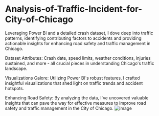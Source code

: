 # Analysis-of-Traffic-Incident-for-City-of-Chicago

Leveraging Power BI and a detailed crash dataset, I dove deep into traffic patterns, identifying contributing factors to accidents and providing actionable insights for enhancing road safety and traffic management in Chicago.

Dataset Attributes: Crash date, speed limits, weather conditions, injuries sustained, and more - all crucial pieces in understanding Chicago's traffic landscape.

Visualizations Galore: Utilizing Power BI's robust features, I crafted insightful visualizations that shed light on traffic trends and accident hotspots.

Enhancing Road Safety: By analyzing the data, I've uncovered valuable insights that can pave the way for effective measures to improve road safety and traffic management in the City of Chicago.
![image](https://github.com/ankit14091/Analysis-of-Traffic-Incident-for-City-of-Chicago/assets/113129602/9f685c80-b909-4330-8ecf-397f44ccae2b)
